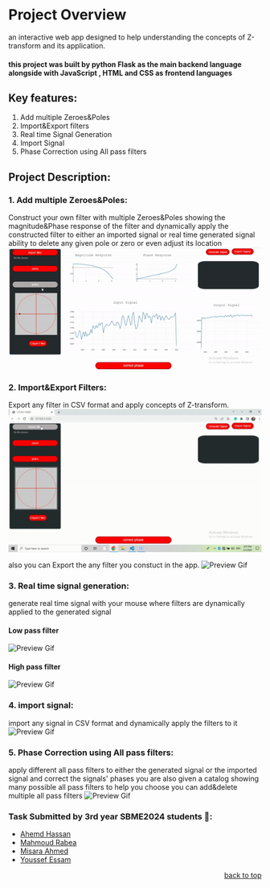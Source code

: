 <div id="top"></div>

#  Project Overview
an interactive web app designed to help understanding the concepts of Z-transform and its application.

#### this project was built by python Flask as the main backend language alongside with JavaScript , HTML and CSS as frontend languages

## Key features:

1. Add multiple Zeroes&Poles
2. Import&Export filters
3. Real time Signal Generation
4. Import Signal 
5. Phase Correction using All pass filters

## Project Description:
### 1. Add multiple Zeroes&Poles:
Construct your own filter with multiple Zeroes&Poles showing the magnitude&Phase response of the filter and dynamically apply the constructed filter to either an imported signal or real time generated signal
ability to delete any given pole or zero or even adjust its location
![Preview Gif](/snaps/adddeletepole.gif)


### 2. Import&Export Filters:
Export any filter in CSV format and apply concepts of Z-transform. 
![Preview Gif](/snaps/import.gif)

also you can Export the any filter you constuct in the app.
![Preview Gif](/snaps/Export.gif)

### 3. Real time signal generation:
generate real time signal with your mouse where filters are dynamically applied to the generated signal 

#### Low pass filter 
![Preview Gif](/snaps/low-pass.gif)

#### High pass filter
![Preview Gif](/snaps/high-pass.gif)

### 4. import signal:
import any signal in CSV format and dynamically apply the filters to it
![Preview Gif](/snaps/import-signal.gif)

### 5. Phase Correction using All pass filters:
apply different all pass filters to either the generated signal or the imported signal and correct the signals' phases 
you are also given a catalog showing many possible all pass filters to help you choose 
you can add&delete multiple all pass filters
![Preview Gif](/snaps/correct-phase.gif)

### Task Submitted by 3rd year SBME2024 students 💉:
* [Ahemd Hassan](https://github.com/ahmedhassan187) 
* [Mahmoud Rabea](https://github.com/MahmoudRabea13) 
* [Misara Ahmed](https://github.com/Misara-Ahmed) 
* [Youssef Essam](https://github.com/jooo71)   
<p align="right"><a href="#top">back to top</a></p>
